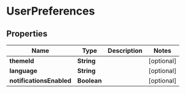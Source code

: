 

# UserPreferences


## Properties

| Name | Type | Description | Notes |
|------------ | ------------- | ------------- | -------------|
|**themeId** | **String** |  |  [optional] |
|**language** | **String** |  |  [optional] |
|**notificationsEnabled** | **Boolean** |  |  [optional] |



